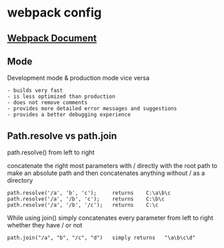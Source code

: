 # webpack config

## [Webpack Document](https://webpack.js.org/)

## Mode

Development mode & production mode vice versa

```
- builds very fast
- is less optimized than production
- does not remove comments
- provides more detailed error messages and suggestions
- provides a better debugging experience
```

## Path.resolve vs path.join

path.resolve() from left to right

concatenate the right most parameters with / directly with the root path to make an absolute path
and then concatenates anything without / as a directory

```
path.resolve('/a', 'b', 'c');     returns    C:\a\b\c
path.resolve('/a', '/b', 'c');    returns    C:\b\c
path.resolve('/a', '/b', '/c');   returns    C:\c
```

While using join() simply concatenates every parameter from left to right whether they have / or not

```
path.join("/a", "b", "/c", "d")   simply returns   "\a\b\c\d"
```
